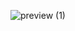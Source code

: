 
![preview (1)](https://user-images.githubusercontent.com/88441658/166686176-d441ecb3-b417-4a5c-a608-7565be7a1535.jpeg)
